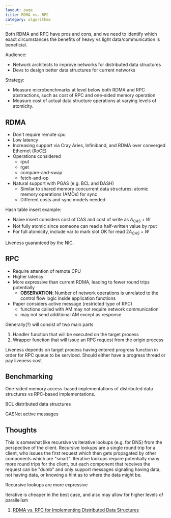 ```yaml
---
layout: page
title: RDMA vs. RPC
category: algorithms
---
```


Both RDMA and RPC have pros and cons, and we need to identify which exact circumstances the benefits of heavy vs light data/communication is beneficial. 

Audience:
* Network architects to improve networks for distributed data structures
* Devs to design better data structures for current networks

Strategy: 
* Measure microbenchmarks at level below both RDMA and RPC abstractions, such as cost of RPC and one-sided memory operation
* Measure cost of actual data structure operations at varying levels of atomicity. 

## RDMA

* Don't require remote cpu
* Low latency
* Increasing support via Cray Aries, Infiniband, and RDMA over converged Ethernet (RoCE)
* Operations considered
  * rput
  * rget
  * compare-and-swap
  * fetch-and-op
* Natural support with PGAS (e.g. BCL and DASH)
  * Similar to shared memory concurrent data structures: atomic memory operations (AMOs) for sync
  * Different costs and sync models needed


Hash table insert example:
* Naive insert considers cost of CAS and cost of write as $A_{CAS} + W$
* Not fully atomic since someone can read a half-written value by rput
* For full atomicity, include var to mark slot OK for read $2A_{CAS} + W$
  
Liveness guaranteed by the NIC. 

## RPC 

* Require attention of remote CPU
* Higher latency
* More expressive than current RDMA, leading to fewer round trips potentially
  * **OBSERVATION**: Number of network operations is unrelated to the control flow logic inside application functions
* Paper considers active message (restricted type of RPC)
  * functions called with AM may not require network communication
  * may not send additional AM except as response

Generally(?) will consist of two main parts
1. Handler function that will be executed on the target process
2. Wrapper function that will issue an RPC request from the origin process

Liveness depends on target process having entered progress function in order for RPC queue to be serviced. Should either have a progress thread or pay liveness cost 

## Benchmarking

One-sided memory access-based implementations of distributed data structures vs RPC-based implementations.

BCL distributed data structures

GASNet active messages

## Thoughts

This is somewhat like recursive vs iterative lookups (e.g. for DNS) from the perspective of the client. Recursive lookups are a single round trip for a client, who issues the first request which then gets propagated by other components which are "smart". Iterative lookups require potentially many more round trips for the client, but each component that receives the request can be "dumb" and only support messages signaling having data, not having data, or knowing a hint as to where the data might be. 

Recursive lookups are more expressive

Iterative is cheaper in the best case, and also may allow for higher levels of parallelism



1. [RDMA vs. RPC for Implementing Distributed Data Structures](https://people.eecs.berkeley.edu/~brock/papers/am_rdma_data_structures.pdf)